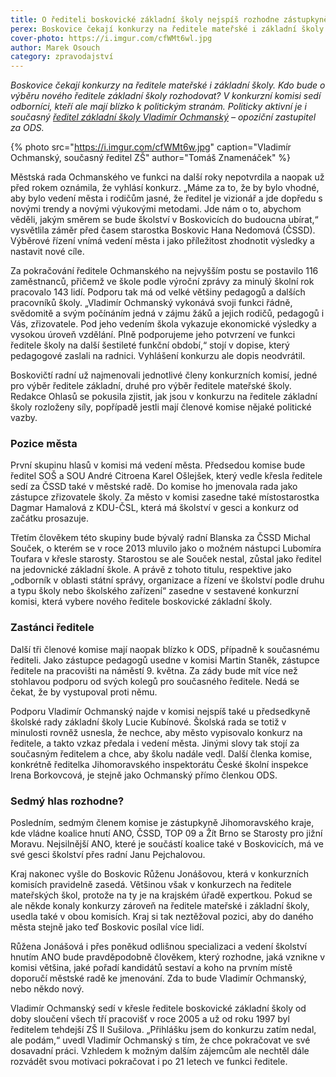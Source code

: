 ```yaml
---
title: O řediteli boskovické základní školy nejspíš rozhodne zástupkyně kraje
perex: Boskovice čekají konkurzy na ředitele mateřské i základní školy. Kdo bude o výběru nového ředitele základní školy rozhodovat? V konkurzní komisi sedí odborníci, kteří ale mají blízko k politickým stranám.
cover-photo: https://i.imgur.com/cfWMt6wl.jpg
author: Marek Osouch
category: zpravodajství
---
```


*Boskovice čekají konkurzy na ředitele mateřské i základní školy. Kdo bude o výběru nového ředitele základní školy rozhodovat? V konkurzní komisi sedí odborníci, kteří ale mají blízko k politickým stranám. Politicky aktivní je i současný [ředitel základní školy Vladimír Ochmanský](http://www.ohlasy.info/clanky/2017/01/rozhovor-ochmansky.html) – opoziční zastupitel za ODS.*

{% photo src="https://i.imgur.com/cfWMt6w.jpg" caption="Vladimír Ochmanský, současný ředitel ZŠ" author="Tomáš Znamenáček" %}

Městská rada Ochmanského ve funkci na další roky nepotvrdila a naopak už před rokem oznámila, že vyhlásí konkurz. „Máme za to, že by bylo vhodné, aby bylo vedení města i rodičům jasné, že ředitel je vizionář a jde dopředu s novými trendy a novými výukovými metodami. Jde nám o to, abychom věděli, jakým směrem se bude školství v Boskovicích do budoucna ubírat,“ vysvětlila záměr před časem starostka Boskovic Hana Nedomová (ČSSD). Výběrové řízení vnímá vedení města i jako příležitost zhodnotit výsledky a nastavit nové cíle.

Za pokračování ředitele Ochmanského na nejvyšším postu se postavilo 116 zaměstnanců, přičemž ve škole podle výroční zprávy za minulý školní rok pracovalo 143 lidí. Podporu tak má od velké většiny pedagogů a dalších pracovníků školy. „Vladimír Ochmanský vykonává svoji funkci řádně, svědomitě a svým počínáním jedná v zájmu žáků a jejich rodičů, pedagogů i Vás, zřizovatele. Pod jeho vedením škola vykazuje ekonomické výsledky a vysokou úroveň vzdělání. Plně podporujeme jeho potvrzení ve funkci ředitele školy na další šestileté funkční období,“ stojí v dopise, který pedagogové zaslali na radnici. Vyhlášení konkurzu ale dopis neodvrátil.

Boskovičtí radní už najmenovali jednotlivé členy konkurzních komisí, jedné pro výběr ředitele základní, druhé pro výběr ředitele mateřské školy. Redakce Ohlasů se pokusila zjistit, jak jsou v konkurzu na ředitele základní školy rozloženy síly, popřípadě jestli mají členové komise nějaké politické vazby.

### Pozice města

První skupinu hlasů v komisi má vedení města. Předsedou komise bude ředitel SOŠ a SOU André Citroena Karel Ošlejšek, který vedle křesla ředitele sedí za ČSSD také v městské radě. Do komise ho jmenovala rada jako zástupce zřizovatele školy. Za město v komisi zasedne také místostarostka Dagmar Hamalová z KDU-ČSL, která má školství v gesci a konkurz od začátku prosazuje.

Třetím člověkem této skupiny bude bývalý radní Blanska za ČSSD Michal Souček, o kterém se v roce 2013 mluvilo jako o možném nástupci Lubomíra Toufara v křesle starosty. Starostou se ale Souček nestal, zůstal jako ředitel na jedovnické základní škole. A právě z tohoto titulu, respektive jako „odborník v oblasti státní správy, organizace a řízení ve školství podle druhu a typu školy nebo školského zařízení“ zasedne v sestavené konkurzní komisi, která vybere nového ředitele boskovické základní školy.

### Zastánci ředitele

Další tři členové komise mají naopak blízko k ODS, případně k současnému řediteli. Jako zástupce pedagogů usedne v komisi Martin Staněk, zástupce ředitele na pracovišti na náměstí 9. května. Za zády bude mít více než stohlavou podporu od svých kolegů pro současného ředitele. Nedá se čekat, že by vystupoval proti němu. 

Podporu Vladimír Ochmanský najde v komisi nejspíš také u předsedkyně školské rady základní školy Lucie Kubínové. Školská rada se totiž v minulosti rovněž usnesla, že nechce, aby město vypisovalo konkurz na ředitele, a takto vzkaz předala i vedení města. Jinými slovy tak stojí za současným ředitelem a chce, aby školu nadále vedl. Další členka komise, konkrétně ředitelka Jihomoravského inspektorátu České školní inspekce Irena Borkovcová, je stejně jako Ochmanský přímo členkou ODS. 

### Sedmý hlas rozhodne?

Posledním, sedmým členem komise je zástupkyně Jihomoravského kraje, kde vládne koalice hnutí ANO, ČSSD, TOP 09 a Žít Brno se Starosty pro jižní Moravu. Nejsilnější ANO, které je součástí koalice také v Boskovicích, má ve své gesci školství přes radní Janu Pejchalovou.

Kraj nakonec vyšle do Boskovic Růženu Jonášovou, která v konkurzních komisích pravidelně zasedá. Většinou však v konkurzech na ředitele mateřských škol, protože na ty je na krajském úřadě expertkou. Pokud se ale někde konaly konkurzy zároveň na ředitele mateřské i základní školy, usedla také v obou komisích. Kraj si tak neztěžoval pozici, aby do daného města stejně jako teď Boskovic posílal více lidí.

Růžena Jonášová i přes poněkud odlišnou specializaci a vedení školství hnutím ANO bude pravděpodobně člověkem, který rozhodne, jaká vznikne v komisi většina, jaké pořadí kandidátů sestaví a koho na prvním místě doporučí městské radě ke jmenování. Zda to bude Vladimír Ochmanský, nebo někdo nový.

Vladimír Ochmanský sedí v křesle ředitele boskovické základní školy od doby sloučení všech tří pracovišť v roce 2005 a už od roku 1997 byl ředitelem tehdejší ZŠ II Sušilova. „Přihlášku jsem do konkurzu zatím nedal, ale podám,“ uvedl Vladimír Ochmanský s tím, že chce pokračovat ve své dosavadní práci. Vzhledem k možným dalším zájemcům ale nechtěl dále rozvádět svou motivaci pokračovat i po 21 letech ve funkci ředitele.
